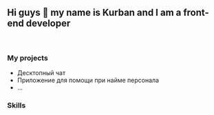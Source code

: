 ## <b>Hi guys 👋 my name is Kurban and I am a front-end developer</b>
<br>

### My projects

* Десктопный чат
* Приложение для помощи при найме персонала
* ...

### Skills 


